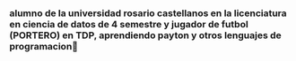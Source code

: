 ### alumno de la universidad rosario castellanos en la licenciatura en ciencia de datos de 4 semestre y jugador de futbol (PORTERO) en TDP, aprendiendo payton y otros lenguajes de programacion👋

<!--
**Carmodann1311/Carmodann1311** is a ✨ _special_ ✨ repository because its `README.md` (this file) appears on your GitHub profile.

Here are some ideas to get you started:

- 🔭 I’m currently working on ...
- 🌱 I’m currently learning ...
- 👯 I’m looking to collaborate on ...
- 🤔 I’m looking for help with ...
- 💬 Ask me about ...
- 📫 How to reach me: ...
- 😄 Pronouns: ...
- ⚡ Fun fact: ...
-->
